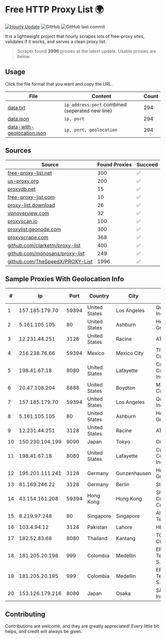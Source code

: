 
# Free HTTP Proxy List 🌍

[![Hourly Update](https://github.com/mertguvencli/http-proxy-list/actions/workflows/main.yml/badge.svg?branch=main)](https://github.com/mertguvencli/http-proxy-list/actions/workflows/main.yml)
![GitHub](https://img.shields.io/github/license/mertguvencli/http-proxy-list)
![GitHub last commit](https://img.shields.io/github/last-commit/mertguvencli/http-proxy-list)

It is a lightweight project that hourly scrapes lots of free-proxy sites, validates if it works, and serves a clean proxy list.


> Scraper found **3996** proxies at the latest update. Usable proxies are below.

## Usage

Click the file format that you want and copy the URL.


|File|Content|Count|
|----|-------|-----|
|[data.txt](https://raw.githubusercontent.com/mertguvencli/http-proxy-list/main/proxy-list/data.txt)|`ip_address:port` combined (seperated new line)|294|
|[data.json](https://raw.githubusercontent.com/mertguvencli/http-proxy-list/main/proxy-list/data.json)|`ip, port`|294|
|[data-with-geolocation.json](https://raw.githubusercontent.com/mertguvencli/http-proxy-list/main/proxy-list/data-with-geolocation.json)|`ip, port, geolocation`|294|

## Sources

|Source|Found Proxies|Succeed|
|------|-------------|-------|
|[free-proxy-list.net](https://free-proxy-list.net)|300|✅|
|[us-proxy.org](https://www.us-proxy.org)|200|✅|
|[proxydb.net](http://proxydb.net)|15|✅|
|[free-proxy-list.com](https://free-proxy-list.com/?page=&port=&type%5B%5D=http&type%5B%5D=https&up_time=0&search=Search)|10|✅|
|[proxy-list.download](https://www.proxy-list.download/HTTP)|26|✅|
|[vpnoverview.com](https://vpnoverview.com/privacy/anonymous-browsing/free-proxy-servers)|32|✅|
|[proxyscan.io](https://www.proxyscan.io)|100|✅|
|[proxylist.geonode.com](https://proxylist.geonode.com/api/proxy-list?limit=300&page=1&sort_by=lastChecked&sort_type=desc&protocols=http,https)|300|✅|
|[proxyscrape.com](https://api.proxyscrape.com/v2/?request=displayproxies&protocol=http&timeout=10000&country=all&ssl=all&anonymity=all)|368|✅|
|[github.com/clarketm/proxy-list](https://raw.githubusercontent.com/clarketm/proxy-list/master/proxy-list-raw.txt)|400|✅|
|[github.com/monosans/proxy-list](https://raw.githubusercontent.com/monosans/proxy-list/main/proxies/http.txt)|249|✅|
|[github.com/TheSpeedX/PROXY-List](https://raw.githubusercontent.com/TheSpeedX/PROXY-List/master/http.txt)|1996|✅|


## Sample Proxies With Geolocation Info

|#|Ip|Port|Country|City|Internet Service Provider|
|-|--|----|-------|----|-------------------------|
|1|157.185.179.70|59394|United States|Los Angeles|Quantil Networks Inc|
|2|5.161.105.105|80|United States|Ashburn|Hetzner Online GmbH|
|3|12.231.44.251|3128|United States|Racine|AT&T Services, Inc.|
|4|216.238.76.66|59394|Mexico|Mexico City|The Constant Company|
|5|198.41.67.18|8080|United States|Lafayette|Cox Communications Inc.|
|6|20.47.108.204|8888|United States|Boydton|Microsoft Corporation|
|7|157.185.179.70|59394|United States|Los Angeles|Quantil Networks Inc|
|8|5.161.105.105|80|United States|Ashburn|Hetzner Online GmbH|
|9|12.231.44.251|3128|United States|Racine|AT&T Services, Inc.|
|10|150.230.104.199|9090|Japan|Tokyo|Oracle Corporation|
|11|198.41.67.18|8080|United States|Lafayette|Cox Communications Inc.|
|12|195.201.111.241|3128|Germany|Gunzenhausen|Hetzner Online GmbH|
|13|81.169.246.22|3128|Germany|Berlin|Strato AG|
|14|43.154.161.208|59394|Hong Kong|Hong Kong|Shenzhen Tencent Computer Systems Company Limited|
|15|8.219.97.248|80|Singapore|Singapore|Alibaba (US) Technology Co., Ltd.|
|16|103.4.94.12|3128|Pakistan|Lahore|HEC|
|17|182.52.83.68|8080|Thailand|Kantang|TOT Public Company Limited|
|18|181.205.20.198|999|Colombia|Medellín|EPM Telecomunicaciones S.A. E.S.P.|
|19|181.205.20.195|999|Colombia|Medellín|EPM Telecomunicaciones S.A. E.S.P.|
|20|153.126.179.216|8080|Japan|Osaka|SAKURA Internet Inc.|



## Contributing

Contributions are welcome, and they are greatly appreciated! Every
little bit helps, and credit will always be given.

